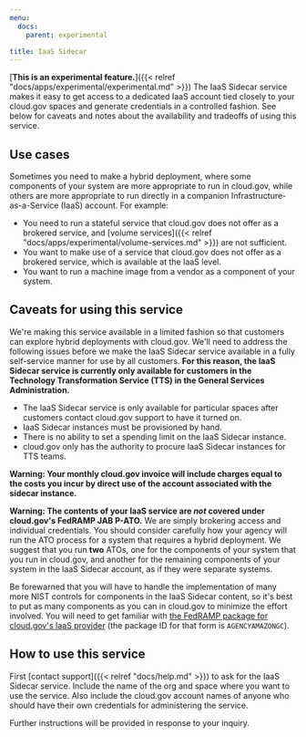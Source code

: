 ```yaml
---
menu:
  docs:
    parent: experimental

title: IaaS Sidecar
---
```


[**This is an experimental feature.**]({{< relref "docs/apps/experimental/experimental.md" >}}) The IaaS Sidecar service makes it easy to get access to a dedicated IaaS account tied closely to your cloud.gov spaces and generate credentials in a controlled fashion. See below for caveats and notes about the availability and tradeoffs of using this service.

## Use cases

Sometimes you need to make a hybrid deployment, where some components of your system are more appropriate to run in cloud.gov, while others are more appropriate to run directly in a companion Infrastructure-as-a-Service (IaaS) account. For example:

- You need to run a stateful service that cloud.gov does not offer as a brokered service, and [volume services]({{< relref "docs/apps/experimental/volume-services.md" >}}) are not sufficient.
- You want to make use of a service that cloud.gov does not offer as a brokered service, which is available at the IaaS level.
- You want to run a machine image from a vendor as a component of your system.

## Caveats for using this service
We're making this service available in a limited fashion so that customers can explore hybrid deployments with cloud.gov. We'll need to address the following issues before we make the IaaS Sidecar service available in a fully self-service manner for use by all customers. **For this reason, the IaaS Sidecar service is currently only available for customers in the Technology Transformation Service (TTS) in the General Services Administration.**

* The IaaS Sidecar service is only available for particular spaces after customers contact cloud.gov support to have it turned on.
* IaaS Sidecar instances must be provisioned by hand.
* There is no ability to set a spending limit on the IaaS Sidecar instance.
* cloud.gov only has the authority to procure IaaS Sidecar instances for TTS teams.

**Warning: Your monthly cloud.gov invoice will include charges equal to the costs you incur by direct use of the account associated with the sidecar instance.**

**Warning: The contents of your IaaS service are _not_ covered under cloud.gov's FedRAMP JAB P-ATO.** We are simply brokering access and individual credentials. You should consider carefully how your agency will run the ATO process for a system that requires a hybrid deployment. We suggest that you run **two** ATOs, one for the components of your system that you run in cloud.gov, and another for the remaining components of your system in the IaaS Sidecar account, as if they were separate systems. 

Be forewarned that you will have to handle the implementation of many more NIST controls for components in the IaaS Sidecar content, so it's best to put as many components as you can in cloud.gov to minimize the effort involved. You will need to get familiar with [the FedRAMP package for cloud.gov's IaaS provider](https://s3.amazonaws.com/sitesusa/wp-content/uploads/sites/482/2015/03/FedRAMP-Package-Request-Form_V4_06192014.pdf) (the package ID for that form is `AGENCYAMAZONGC`).


## How to use this service

First [contact support]({{< relref "docs/help.md" >}}) to ask for the IaaS Sidecar service. Include the name of the org and space where you want to use the service. Also include the cloud.gov account names of anyone who should have their own credentials for administering the service.

Further instructions will be provided in response to your inquiry.
